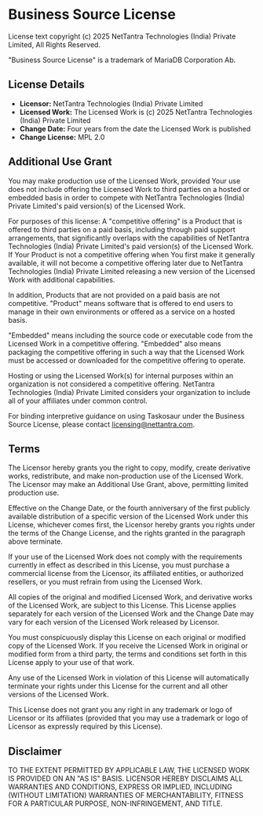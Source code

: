 # Business Source License

License text copyright (c) 2025 NetTantra Technologies (India) Private Limited, All Rights Reserved.

"Business Source License" is a trademark of MariaDB Corporation Ab.

## License Details

- **Licensor:** NetTantra Technologies (India) Private Limited
- **Licensed Work:** The Licensed Work is (c) 2025 NetTantra Technologies (India) Private Limited
- **Change Date:** Four years from the date the Licensed Work is published
- **Change License:** MPL 2.0

## Additional Use Grant

You may make production use of the Licensed Work, provided Your use does not include offering the Licensed Work to third parties on a hosted or embedded basis in order to compete with NetTantra Technologies (India) Private Limited's paid version(s) of the Licensed Work. 

For purposes of this license: A "competitive offering" is a Product that is offered to third parties on a paid basis, including through paid support arrangements, that significantly overlaps with the capabilities of NetTantra Technologies (India) Private Limited's paid version(s) of the Licensed Work. If Your Product is not a competitive offering when You first make it generally available, it will not become a competitive offering later due to NetTantra Technologies (India) Private Limited releasing a new version of the Licensed Work with additional capabilities.

In addition, Products that are not provided on a paid basis are not competitive. "Product" means software that is offered to end users to manage in their own environments or offered as a service on a hosted basis.

"Embedded" means including the source code or executable code from the Licensed Work in a competitive offering. "Embedded" also means packaging the competitive offering in such a way that the Licensed Work must be accessed or downloaded for the competitive offering to operate.

Hosting or using the Licensed Work(s) for internal purposes within an organization is not considered a competitive offering. NetTantra Technologies (India) Private Limited considers your organization to include all of your affiliates under common control. 

For binding interpretive guidance on using Taskosaur under the Business Source License, please contact licensing@nettantra.com.

## Terms
The Licensor hereby grants you the right to copy, modify, create derivative works, redistribute, and make non-production use of the Licensed Work. The Licensor may make an Additional Use Grant, above, permitting limited production use.

Effective on the Change Date, or the fourth anniversary of the first publicly available distribution of a specific version of the Licensed Work under this License, whichever comes first, the Licensor hereby grants you rights under the terms of the Change License, and the rights granted in the paragraph above terminate.

If your use of the Licensed Work does not comply with the requirements currently in effect as described in this License, you must purchase a commercial license from the Licensor, its affiliated entities, or authorized resellers, or you must refrain from using the Licensed Work.

All copies of the original and modified Licensed Work, and derivative works of the Licensed Work, are subject to this License. This License applies separately for each version of the Licensed Work and the Change Date may vary for each version of the Licensed Work released by Licensor.

You must conspicuously display this License on each original or modified copy of the Licensed Work. If you receive the Licensed Work in original or modified form from a third party, the terms and conditions set forth in this License apply to your use of that work.

Any use of the Licensed Work in violation of this License will automatically terminate your rights under this License for the current and all other versions of the Licensed Work.

This License does not grant you any right in any trademark or logo of Licensor or its affiliates (provided that you may use a trademark or logo of Licensor as expressly required by this License).

## Disclaimer

TO THE EXTENT PERMITTED BY APPLICABLE LAW, THE LICENSED WORK IS PROVIDED ON AN "AS IS" BASIS. LICENSOR HEREBY DISCLAIMS ALL WARRANTIES AND CONDITIONS, EXPRESS OR IMPLIED, INCLUDING (WITHOUT LIMITATION) WARRANTIES OF MERCHANTABILITY, FITNESS FOR A PARTICULAR PURPOSE, NON-INFRINGEMENT, AND TITLE.